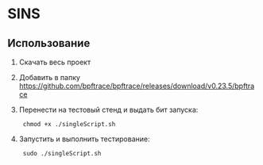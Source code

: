 # SINS
## Использование
1. Скачать весь проект
2. Добавить в папку  https://github.com/bpftrace/bpftrace/releases/download/v0.23.5/bpftrace
3. Перенести на тестовый стенд и выдать бит запуска:

        chmod +x ./singleScript.sh

4. Запустить и выполнить тестирование:

        sudo ./singleScript.sh
